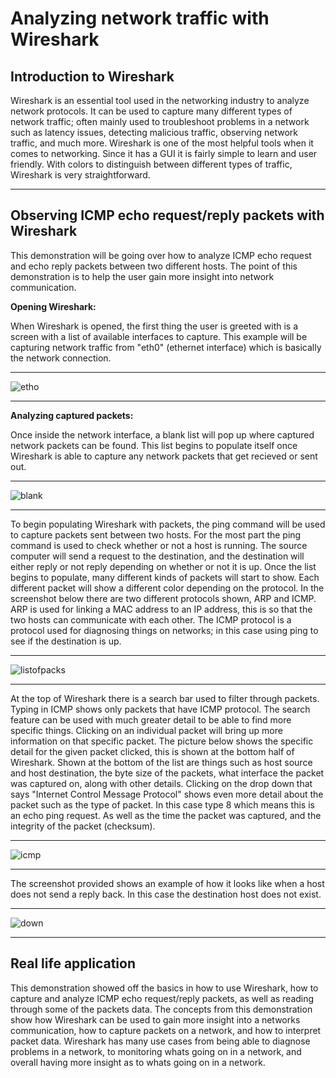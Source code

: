 # Analyzing network traffic with Wireshark


<h2>Introduction to Wireshark</h2>

Wireshark is an essential tool used in the networking industry to analyze network protocols. It can be used to capture many different types of network traffic; often mainly used to troubleshoot problems in a network such as latency issues, detecting malicious traffic, observing network traffic, and much more. Wireshark is one of the most helpful tools when it comes to networking. Since it has a GUI it is fairly simple to learn and user friendly. With colors to distinguish between different types of traffic, Wireshark is very straightforward.
<hr>

<h2>Observing ICMP echo request/reply packets with Wireshark</h2>

This demonstration will be going over how to analyze ICMP echo request and echo reply packets between two different hosts. The point of this demonstration is to help the user gain more insight into network communication.

<strong>Opening Wireshark:</strong>

When Wireshark is opened, the first thing the user is greeted with is a screen with a list of available interfaces to capture. This example will be capturing network traffic from "eth0" (ethernet interface) which is basically the network connection. 
<hr>

![etho](https://github.com/victorF29/Wireshark/assets/145622790/37149c1c-1e75-408e-92fc-6f43b474871f)
<hr>
<strong>Analyzing captured packets:</strong>

Once inside the network interface, a blank list will pop up where captured network packets can be found. This list begins to populate itself once Wireshark is able to capture any network packets that get recieved or sent out.
<hr>

![blank](https://github.com/victorF29/Wireshark/assets/145622790/ca2bf9e1-4154-4c26-a80c-2b0e53683222)
<hr>

To begin populating Wireshark with packets, the ping command will be used to capture packets sent between two hosts. For the most part the ping command is used to check whether or not a host is running. The source computer will send a request to the destination, and the destination will either reply or not reply depending on whether or not it is up. Once the list begins to populate, many different kinds of packets will start to show. Each different packet will show a different color depending on the protocol. In the screenshot below there are two different protocols shown, ARP and ICMP. ARP is used for linking a MAC address to an IP address, this is so that the two hosts can communicate with each other. The ICMP protocol is a protocol used for diagnosing things on networks; in this case using ping to see if the destination is up.
<hr>

![listofpacks](https://github.com/victorF29/Wireshark/assets/145622790/9f350bdf-b0f0-4879-8d20-1c654cfd22bc)
<hr>

At the top of Wireshark there is a search bar used to filter through packets. Typing in ICMP shows only packets that have ICMP protocol. The search feature can be used with much greater detail to be able to find more specific things. Clicking on an individual packet will bring up more information on that specific packet. The picture below shows the specific detail for the given packet clicked, this is shown at the bottom half of Wireshark. Shown at the bottom of the list are things such as host source and host destination, the byte size of the packets, what interface the packet was captured on, along with other details. Clicking on the drop down that says "Internet Control Message Protocol" shows even more detail about the packet such as the type of packet. In this case type 8 which means this is an echo ping request. As well as the time the packet was captured, and the integrity of the packet (checksum).
<hr>

![icmp](https://github.com/victorF29/Wireshark/assets/145622790/2960a4b1-35f6-4527-b2ee-33e62fe871a3)
<hr>

The screenshot provided shows an example of how it looks like when a host does not send a reply back. In this case the destination host does not exist.
<hr>

![down](https://github.com/victorF29/Wireshark/assets/145622790/4d8c37d1-71b4-46a7-a786-2cda77174563)
<hr>

<h2>Real life application</h2>

This demonstration showed off the basics in how to use Wireshark, how to capture and analyze ICMP echo request/reply packets, as well as reading through some of the packets data. The concepts from this demonstration show how Wireshark can be used to gain more insight into a networks communication, how to capture packets on a network, and how to interpret packet data. Wireshark has many use cases from being able to diagnose problems in a network, to monitoring whats going on in a network, and overall having more insight as to whats going on in a network. 
